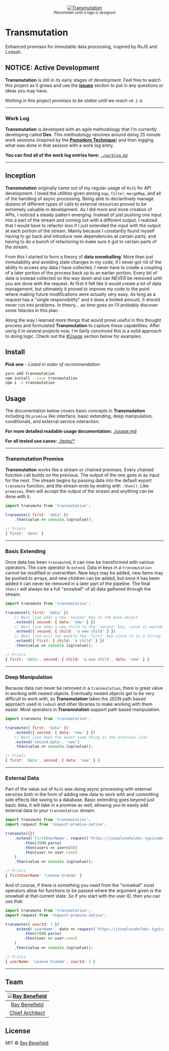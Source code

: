 <p align="center">
    <a href="https://github.com/RayBenefield/transmutation">
        <img src="https://screenshotlayer.com/images/assets/placeholder.png" alt="Transmutation"/>
    </a>
    <br />
    <sub><em>Placeholder until a logo is designed</em></sub>
</p>

# Transmutation

Enhanced promises for immutable data processing, inspired by RxJS and Lodash.

## NOTICE: Active Development

**Transmutation** is still in its early stages of development. Feel free to
watch this project as it grows and use the
[**issues**](https://github.com/RayBenefield/transmutation/issues) section to
put in any questions or ideas you may have.

*Nothing in this project promises to be stable until we reach `v0.1.0`.*

---

### Work Log

**Transmutation** is developed with an agile methodology that I'm currently
developing called **Dex**. This methodology revolves around doing 25 minute work
sessions (inspired by the [**Pomodoro
Technique**](https://lifehacker.com/productivity-101-a-primer-to-the-pomodoro-technique-1598992730))
and then logging what was done in that session with a work log entry.

**You can find all of the work log entries here:** [`./worklog.md`](./worklog.md)

---


## Inception

**Transmutation** originally came out of my regular usage of `RxJS` for API
development. I loved the utilities given among `map`, `filter`, `mergeMap`, and
all of the handling of async processing. Being able to declaritively manage
dozens of different types of calls to external resources proved to be extremely
valuable in development. As I did more and more creation of APIs, I noticed a
steady pattern emerging. Instead of just pushing one input into a part of the
stream and coming out with a different output, I realized that I would have to
refactor less if I just extended the input with the output at each portion of
the stream. Mainly because I constantly found myself having to go back and
introduce new dependencies at certain parts, and having to do a bunch of
refactoring to make sure it got to certain parts of the stream.

From this I started to form a theory of **data snowballing**. More than just
immutability and avoiding state changes in my code, if I never got rid of the
ability to access any data I have collected, I never have to create a coupling
of a later portion of the process back up to an earlier portion. Every bit of
data is instead collected on the way down and can NEVER be removed until you are
done with the request. At first it felt like it would create a lot of data
management, but ultimately it proved to improve my code to the point where
making future modifications were actually very easy. As long as a request has a
"single responsibility" and it does a limited amount, it should never run into
problems. In theory... as time goes on I'll probably discover some falacies in
this plan.

Along the way I learned more things that would prove useful in this thought
process and formulated **Transmutation** to capture these capabilities. After
using it in several projects now, I'm fairly convinced this is a solid approach
to doing logic. Check out the [\#Usage](#usage) section below for examples.


## Install

**Pick one** - *Listed in order of recommendation*

```bash
yarn add transmutation
npm install --save transmutation
npm i -S transmutation
```


## Usage

The documentation below covers basic concepts in **Transmutation** including its
`promise` like interface, basic extending, deep manipulation, conditionals, and
external service interaction.

**For more detailed readable usage documentation:** [./usage.md](./usage.md)

**For all tested use cases:** [./tests/\*](./tests/)

---

### Transmutation Promise

**Transmutation** works like a stream or chained promises. Every chained
function call builds on the previous. The output of the one goes in as input for
the next. The stream begins by passing data into the default export `transmute`
function, and the stream ends by ending with `.then()`. Like `promises`, then
will accept the output of the stream and anything can be done with it.

```js
import transmute from 'transmutation';

transmute({ first: 'data' })
    .then(value => console.log(value));

// Prints
{ first: 'data' }
```

---

### Basic Extending

Once data has been `transmuted`, it can now be transformed with various
operators. The core operator is `extend`. Data in keys in a `transmutation`
cannot be modified or overwritten. New keys may be added, new items may be
pushed to arrays, and new children can be added, but once it has been added it
can never be removed in a later part of the pipeline. The final `then()` will
always be a full "snowball" of all data gathered through the stream.

```js
import transmute from 'transmutation';

transmute({ first: 'data' })
    // Next line adds a new 'second' key to the base object
    .extend({ second: { data: 'new' } })
    // Next line adds a new child to the 'second' key, since it wouldn't remove any data
    .extend({ second: { child: 'a new child' } })
    // Next line will not modify the 'first' key since it is a string
    .extend({ first: { child: 'a child' } })
    .then(value => console.log(value));

// Prints
{ first: 'data', second: { child: 'a new child', data: 'new' } }
```

---


### Deep Manipulation

Because data can never be removed in a `transmutation`, there is great value in
working with nested objects. Eventually nested objects get to be very difficult
to work with, so **Transmutation** takes the JSON path based approach used in
`lodash` and other libraries to make working with them easier. Most operators in
**Transmutation** support path based manipulation.

```js
import transmute from 'transmutation';

transmute({ first: 'data' })
    .extend({ second: { data: 'new' } })
    // Next line does the exact same thing as the previous line
    .extend('second.data', 'new')
    .then(value => console.log(value));

// Prints
{ first: 'data', second: { data: 'new' } }
```

---


### External Data

Part of the value out of `RxJS` was doing async processing with external
services both in the form of adding new data to work with and committing side
effects like saving to a database. Basic extending goes beyond just basic data,
it will take in a promise as well, allowing you to easily add external data to
your `transmutation` stream.

```js
import transmute from 'transmutation';
import request from 'request-promise-native';

transmute({})
    .extend('firstUserName', request('https://jsonplaceholder.typicode.com/users')
        .then(JSON.parse)
        .then(users => users[0])
        .then(user => user.name)
    )
    .then(value => console.log(value));

// Prints
{ firstUserName: 'Leanne Graham' }
```

And of course, if there is something you need from the "snowball" most operators
allow for functions to be passed where the argument given is the snowball at
that current state. So if you start with the user ID, then you can use that.

```js
import transmute from 'transmutation';
import request from 'request-promise-native';

transmute({ userId: 1 })
    .extend('userName', data => request(`https://jsonplaceholder.typicode.com/users/${data.userId}`)
        .then(JSON.parse)
        .then(user => user.name)
    )
    .then(value => console.log(value));

// Prints
{ userName: 'Leanne Graham', userId: 1 }
```

---


## Team

|[![Ray Benefield](http://gravatar.com/avatar/e931b13306ea1022549766266727f789?s=144)](https://github.com/RayBenefield) |
|:---:|
|[Ray Benefield](https://raybenefield.com) |
|[Chief Architect](https://en.wikipedia.org/wiki/Software_architect) |


## License

MIT © [Ray Benefield](https://raybenefield.com)
